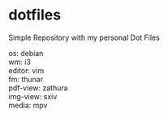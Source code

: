 # dotfiles
Simple Repository with my personal Dot Files

os: debian  
wm: i3  
editor: vim  
fm: thunar  
pdf-view: zathura  
img-view: sxiv  
media: mpv  



